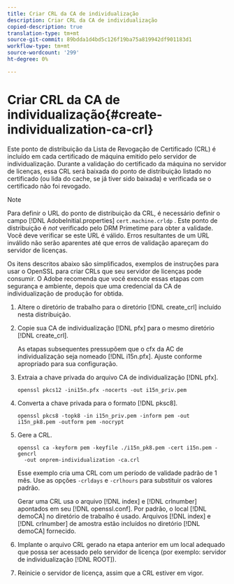 ```yaml
---
title: Criar CRL da CA de individualização
description: Criar CRL da CA de individualização
copied-description: true
translation-type: tm+mt
source-git-commit: 89bdda1d4bd5c126f19ba75a819942df901183d1
workflow-type: tm+mt
source-wordcount: '299'
ht-degree: 0%

---
```



# Criar CRL da CA de individualização{#create-individualization-ca-crl}

Este ponto de distribuição da Lista de Revogação de Certificado (CRL) é incluído em cada certificado de máquina emitido pelo servidor de individualização. Durante a validação do certificado da máquina no servidor de licenças, essa CRL será baixada do ponto de distribuição listado no certificado (ou lida do cache, se já tiver sido baixada) e verificada se o certificado não foi revogado.

>[!NOTE]
>
>Para definir o URL do ponto de distribuição da CRL, é necessário definir o campo [!DNL AdobeInitial.properties] `cert.machine.crldp` . Este ponto de distribuição é *not* verificado pelo DRM Primetime para obter a validade. Você deve verificar se este URL é válido. Erros resultantes de um URL inválido não serão aparentes até que erros de validação apareçam do servidor de licenças.

Os itens descritos abaixo são simplificados, exemplos de instruções para usar o OpenSSL para criar CRLs que seu servidor de licenças pode consumir. O Adobe recomenda que você execute essas etapas com segurança e ambiente, depois que uma credencial da CA de individualização de produção for obtida.

1. Altere o diretório de trabalho para o diretório [!DNL create_crl] incluído nesta distribuição.
1. Copie sua CA de individualização [!DNL pfx] para o mesmo diretório [!DNL create_crl].

   As etapas subsequentes pressupõem que o cfx da AC de individualização seja nomeado [!DNL i15n.pfx]. Ajuste conforme apropriado para sua configuração.
1. Extraia a chave privada do arquivo CA de individualização [!DNL pfx].

   ```
   openssl pkcs12 -ini15n.pfx -nocerts -out i15n_priv.pem
   ```

1. Converta a chave privada para o formato [!DNL pksc8].

   ```
   openssl pkcs8 -topk8 -in i15n_priv.pem -inform pem -out i15n_pk8.pem -outform pem -nocrypt
   ```

1. Gere a CRL.

   ```
   openssl ca -keyform pem -keyfile ./i15n_pk8.pem -cert i15n.pem -gencrl  
     -out onprem-individualization -ca.crl
   ```

   Esse exemplo cria uma CRL com um período de validade padrão de 1 mês. Use as opções `-crldays` e `-crlhours` para substituir os valores padrão.

   Gerar uma CRL usa o arquivo [!DNL index] e [!DNL crlnumber] apontados em seu [!DNL openssl.conf]. Por padrão, o local [!DNL demoCA] no diretório de trabalho é usado. Arquivos [!DNL index] e [!DNL crlnumber] de amostra estão incluídos no diretório [!DNL demoCA] fornecido.

1. Implante o arquivo CRL gerado na etapa anterior em um local adequado que possa ser acessado pelo servidor de licença (por exemplo: servidor de individualização [!DNL ROOT]).
1. Reinicie o servidor de licença, assim que a CRL estiver em vigor.
